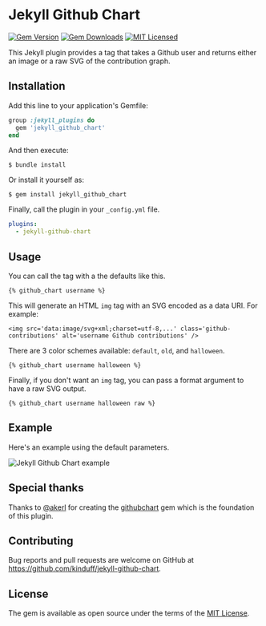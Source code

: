 # Jekyll Github Chart

[![Gem Version](https://img.shields.io/gem/v/jekyll-github-chart.svg)](https://rubygems.org/gems/jekyll-github-chart)
[![Gem Downloads](https://img.shields.io/gem/dt/jekyll-github-chart.svg)](https://rubygems.org/gems/jekyll-github-chart)
[![MIT Licensed](https://img.shields.io/badge/license-MIT-green.svg)](https://tldrlegal.com/license/mit-license)

This Jekyll plugin provides a tag that takes a Github user and returns either an image or a raw SVG of the contribution graph.

## Installation

Add this line to your application's Gemfile:

```ruby
group :jekyll_plugins do
  gem 'jekyll_github_chart'
end
```

And then execute:

```shell
$ bundle install
```

Or install it yourself as:

```shell
$ gem install jekyll_github_chart
```

Finally, call the plugin in your `_config.yml` file.

```yaml
plugins:
  - jekyll-github-chart
```

## Usage

You can call the tag with a the defaults like this.

```
{% github_chart username %}
```

This will generate an HTML `img` tag with an SVG encoded as a data URI. For example:

```
<img src='data:image/svg+xml;charset=utf-8,...' class='github-contributions' alt='username Github contributions' />
```

There are 3 color schemes available: `default`, `old`, and `halloween`.

```
{% github_chart username halloween %}
```

Finally, if you don't want an `img` tag, you can pass a format argument to have a raw SVG output.

```
{% github_chart username halloween raw %}
```

## Example
Here's an example using the default parameters.

![Jekyll Github Chart example](https://user-images.githubusercontent.com/1270156/89127628-3df59b80-d4ef-11ea-8554-b4432d843544.png)

## Special thanks
Thanks to [@akerl](https://github.com/akerl) for creating the [githubchart](https://github.com/akerl/githubchart) gem which is the foundation of this plugin.

## Contributing

Bug reports and pull requests are welcome on GitHub at https://github.com/kinduff/jekyll-github-chart.


## License

The gem is available as open source under the terms of the [MIT License](https://opensource.org/licenses/MIT).
